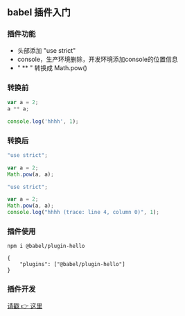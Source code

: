 ## babel 插件入门

### 插件功能
* 头部添加 "use strict"
* console，生产环境删除，开发环境添加console的位置信息
* " ** " 转换成 Math.pow()

### 转换前
``` js
var a = 2;
a ** a;

console.log('hhhh', 1);
```

### 转换后

``` js
"use strict";

var a = 2;
Math.pow(a, a);
```

``` js
"use strict";

var a = 2;
Math.pow(a, a);
console.log("hhhh (trace: line 4, column 0)", 1);
```

### 插件使用
```
npm i @babel/plugin-hello
```
```
{
    "plugins": ["@babel/plugin-hello"]
}
```

### 插件开发
[请戳 👉 这里](https://www.yuque.com/docs/share/604fd54e-d87e-4c0b-90ac-00e6b35c0a92)